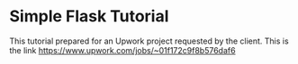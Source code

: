 # Simple Flask Tutorial
This tutorial prepared for an Upwork project requested by the client. This is the link https://www.upwork.com/jobs/~01f172c9f8b576daf6
